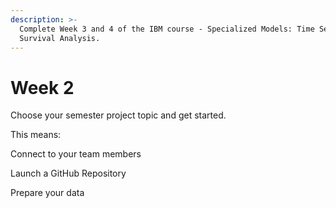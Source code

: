 ```yaml
---
description: >-
  Complete Week 3 and 4 of the IBM course - Specialized Models: Time Series and
  Survival Analysis.
---
```


# Week 2

Choose your semester project topic and get started.&#x20;

This means:

Connect to your team members

Launch a GitHub Repository

Prepare your data
